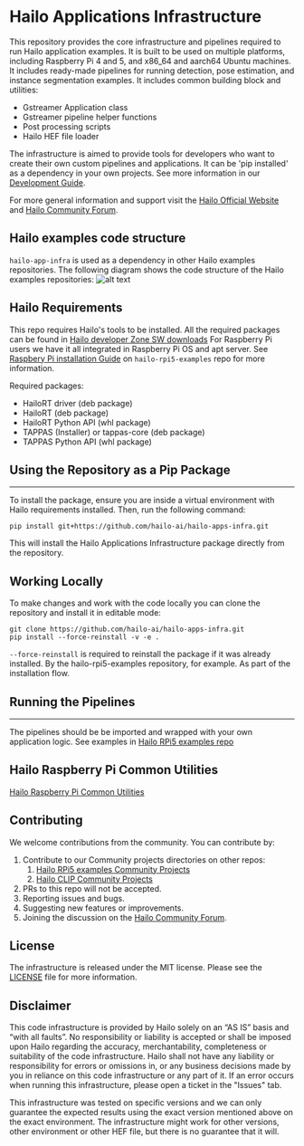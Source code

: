 # Hailo Applications Infrastructure

This repository provides the core infrastructure and pipelines required to run Hailo application examples.
It is built to be used on multiple platforms, including Raspberry Pi 4 and 5, and x86_64 and aarch64 Ubuntu machines.
It includes ready-made pipelines for running detection, pose estimation, and instance segmentation examples. It includes common building block and utilities:
- Gstreamer Application class
- Gstreamer pipeline helper functions
- Post processing scripts
- Hailo HEF file loader

The infrastructure is aimed to provide tools for developers who want to create their own custom pipelines and applications. It can be 'pip installed' as a dependency in your own projects.
See more information in our [Development Guide](./doc/development_guide.md).

For more general information and support visit the [Hailo Official Website](https://hailo.ai/) and [Hailo Community Forum](https://community.hailo.ai/).

## Hailo examples code structure
`hailo-app-infra` is used as a dependency in other Hailo examples repositories. The following diagram shows the code structure of the Hailo examples repositories:
![alt text](../hailo-rpi5-examples/doc/images/hailo_examples_code_structure.svg)

## Hailo Requirements
This repo requires Hailo's tools to be installed.
All the required packages can be found in [Hailo developer Zone SW downloads](https://hailo.ai/developer-zone/software-downloads/)
For Raspberry Pi users we have it all integrated in Raspberry Pi OS and apt server. See [Raspbery Pi installation Guide](https://github.com/hailo-ai/hailo-rpi5-examples/blob/main/doc/install-raspberry-pi5.md) on `hailo-rpi5-examples` repo for more information.

Required packages:
- HailoRT driver (deb package)
- HailoRT (deb package)
- HailoRT Python API (whl package)
- TAPPAS (Installer) or tappas-core (deb package)
- TAPPAS Python API (whl package)

## Using the Repository as a Pip Package
-----------------------------
To install the package, ensure you are inside a virtual environment with Hailo requirements installed. Then, run the following command:
```shell script
pip install git+https://github.com/hailo-ai/hailo-apps-infra.git
```
This will install the Hailo Applications Infrastructure package directly from the repository.

## Working Locally
To make changes and work with the code locally you can clone the repository and install it in editable mode:
```shell script
git clone https://github.com/hailo-ai/hailo-apps-infra.git
pip install --force-reinstall -v -e .
```
`--force-reinstall` is required to reinstall the package if it was already installed. By the hailo-rpi5-examples repository, for example. As part of the installation flow.

## Running the Pipelines
--------------------
The pipelines should be be imported and wrapped with your own application logic.
See examples in [Hailo RPi5 examples repo](https://github.com/hailo-ai/hailo-rpi5-examples/blob/main/README.md)

## Hailo Raspberry Pi Common Utilities
[Hailo Raspberry Pi Common Utilities](doc/development_guide.md)

## Contributing

We welcome contributions from the community. You can contribute by:
1. Contribute to our Community projects directories on other repos:
   1. [Hailo RPi5 examples Community Projects](https://github.com/hailo-ai/hailo-rpi5-examples/tree/main/community_projects/community_projects.md)
   2. [Hailo CLIP Community Projects](https://github.com/hailo-ai/hailo-CLIP/community_projects/community_projects.md)
2. PRs to this repo will not be accepted.
3. Reporting issues and bugs.
4. Suggesting new features or improvements.
5. Joining the discussion on the [Hailo Community Forum](https://community.hailo.ai/).

License
----------
The infrastructure is released under the MIT license. Please see the [LICENSE](LICENSE) file for more information.


Disclaimer
----------
This code infrastructure is provided by Hailo solely on an “AS IS” basis and “with all faults”. No responsibility or liability is accepted or shall be imposed upon Hailo regarding the accuracy, merchantability, completeness or suitability of the code infrastructure. Hailo shall not have any liability or responsibility for errors or omissions in, or any business decisions made by you in reliance on this code infrastructure or any part of it. If an error occurs when running this infrastructure, please open a ticket in the "Issues" tab.

This infrastructure was tested on specific versions and we can only guarantee the expected results using the exact version mentioned above on the exact environment. The infrastructure might work for other versions, other environment or other HEF file, but there is no guarantee that it will.